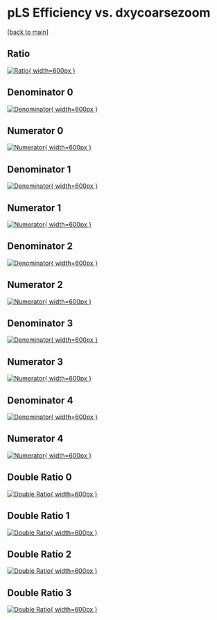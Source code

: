 # pLS Efficiency vs. dxycoarsezoom

[[back to main](./)]



## Ratio

[![Ratio](../mtv/var/pLS_vtr_211_0_eff_dxycoarsezoom.png){ width=600px }](../mtv/var/pLS_vtr_211_0_eff_dxycoarsezoom.pdf)

## Denominator 0

[![Denominator](../mtv/den/pLS_vtr_211_0_eff_dxycoarsezoom_den0.png){ width=600px }](../mtv/den/pLS_vtr_211_0_eff_dxycoarsezoom_den0.pdf)

## Numerator 0

[![Numerator](../mtv/num/pLS_vtr_211_0_eff_dxycoarsezoom_num0.png){ width=600px }](../mtv/num/pLS_vtr_211_0_eff_dxycoarsezoom_num0.pdf)

## Denominator 1

[![Denominator](../mtv/den/pLS_vtr_211_0_eff_dxycoarsezoom_den1.png){ width=600px }](../mtv/den/pLS_vtr_211_0_eff_dxycoarsezoom_den1.pdf)

## Numerator 1

[![Numerator](../mtv/num/pLS_vtr_211_0_eff_dxycoarsezoom_num1.png){ width=600px }](../mtv/num/pLS_vtr_211_0_eff_dxycoarsezoom_num1.pdf)

## Denominator 2

[![Denominator](../mtv/den/pLS_vtr_211_0_eff_dxycoarsezoom_den2.png){ width=600px }](../mtv/den/pLS_vtr_211_0_eff_dxycoarsezoom_den2.pdf)

## Numerator 2

[![Numerator](../mtv/num/pLS_vtr_211_0_eff_dxycoarsezoom_num2.png){ width=600px }](../mtv/num/pLS_vtr_211_0_eff_dxycoarsezoom_num2.pdf)

## Denominator 3

[![Denominator](../mtv/den/pLS_vtr_211_0_eff_dxycoarsezoom_den3.png){ width=600px }](../mtv/den/pLS_vtr_211_0_eff_dxycoarsezoom_den3.pdf)

## Numerator 3

[![Numerator](../mtv/num/pLS_vtr_211_0_eff_dxycoarsezoom_num3.png){ width=600px }](../mtv/num/pLS_vtr_211_0_eff_dxycoarsezoom_num3.pdf)

## Denominator 4

[![Denominator](../mtv/den/pLS_vtr_211_0_eff_dxycoarsezoom_den4.png){ width=600px }](../mtv/den/pLS_vtr_211_0_eff_dxycoarsezoom_den4.pdf)

## Numerator 4

[![Numerator](../mtv/num/pLS_vtr_211_0_eff_dxycoarsezoom_num4.png){ width=600px }](../mtv/num/pLS_vtr_211_0_eff_dxycoarsezoom_num4.pdf)

## Double Ratio 0

[![Double Ratio](../mtv/ratio/pLS_vtr_211_0_eff_dxycoarsezoom_ratio0.png){ width=600px }](../mtv/ratio/pLS_vtr_211_0_eff_dxycoarsezoom_ratio0.pdf)

## Double Ratio 1

[![Double Ratio](../mtv/ratio/pLS_vtr_211_0_eff_dxycoarsezoom_ratio1.png){ width=600px }](../mtv/ratio/pLS_vtr_211_0_eff_dxycoarsezoom_ratio1.pdf)

## Double Ratio 2

[![Double Ratio](../mtv/ratio/pLS_vtr_211_0_eff_dxycoarsezoom_ratio2.png){ width=600px }](../mtv/ratio/pLS_vtr_211_0_eff_dxycoarsezoom_ratio2.pdf)

## Double Ratio 3

[![Double Ratio](../mtv/ratio/pLS_vtr_211_0_eff_dxycoarsezoom_ratio3.png){ width=600px }](../mtv/ratio/pLS_vtr_211_0_eff_dxycoarsezoom_ratio3.pdf)

